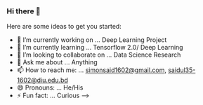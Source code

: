 ### Hi there 👋

Here are some ideas to get you started:

- 🔭 I’m currently working on ... Deep Learning Project
- 🌱 I’m currently learning ... Tensorflow 2.0/ Deep Learning
- 👯 I’m looking to collaborate on ... Data Science Research
- 💬 Ask me about ... Anything
- 📫 How to reach me: ... simonsaid1602@gmail.com, saidul35-1602@diu.edu.bd
- 😄 Pronouns: ... He/His
- ⚡ Fun fact: ... Curious
-->
